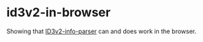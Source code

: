 # id3v2-in-browser

Showing that [ID3v2-info-parser](https://github.com/jquense/ID3v2-info-parser)
can and does work in the browser.